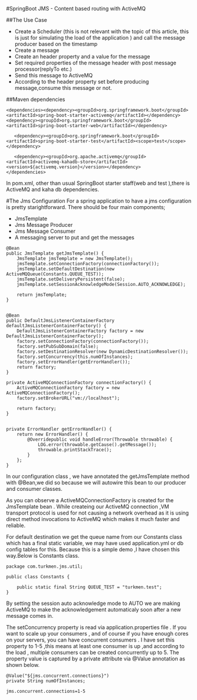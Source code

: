 #SpringBoot JMS - Content based routing with ActiveMQ 


##The Use Case
* Create a Scheduler (this is not relevant with the topic of this article, this is just for simulating the load of the application ) and call the message producer based on the timestamp
* Create a message
* Create an header property and a value for the message
* Set required properties of the message header with post message processor(replyTo etc.)
* Send this message to ActiveMQ
* According to the header property set before producing message,consume this message or not.


##Maven dependencies
```
<dependencies><dependency><groupId>org.springframework.boot</groupId><artifactId>spring-boot-starter-activemq</artifactId></dependency><dependency><groupId>org.springframework.boot</groupId><artifactId>spring-boot-starter-web</artifactId></dependency>

   <dependency><groupId>org.springframework.boot</groupId><artifactId>spring-boot-starter-test</artifactId><scope>test</scope></dependency>

   <dependency><groupId>org.apache.activemq</groupId><artifactId>activemq-kahadb-store</artifactId><version>${activemq.version}</version></dependency>
</dependencies>
```
In pom.xml, other than usual SpringBoot starter staff(web and test ),there is ActiveMQ and kaha db dependencies.


#The Jms Configuration
For a spring application to have a jms configuration is pretty starightforward. There should be four main components;

* JmsTemplate
* Jms Message Producer
* Jms Message Consumer
* A messaging server to put and get the messages
```
@Bean
public JmsTemplate getJmsTemplate() {
    JmsTemplate jmsTemplate = new JmsTemplate();
    jmsTemplate.setConnectionFactory(connectionFactory());
    jmsTemplate.setDefaultDestination(new ActiveMQQueue(Constants.QUEUE_TEST));
    jmsTemplate.setDeliveryPersistent(false);
    jmsTemplate.setSessionAcknowledgeMode(Session.AUTO_ACKNOWLEDGE);

    return jmsTemplate;
}


@Bean
public DefaultJmsListenerContainerFactory defaultJmsListenerContainerFactory() {
    DefaultJmsListenerContainerFactory factory = new DefaultJmsListenerContainerFactory();
    factory.setConnectionFactory(connectionFactory());
    factory.setPubSubDomain(false);
    factory.setDestinationResolver(new DynamicDestinationResolver());
    factory.setConcurrency(this.numOfInstances);
    factory.setErrorHandler(getErrorHandler());
    return factory;
}

private ActiveMQConnectionFactory connectionFactory() {
    ActiveMQConnectionFactory factory = new ActiveMQConnectionFactory();
    factory.setBrokerURL("vm://localhost");

    return factory;
}


private ErrorHandler getErrorHandler() {
    return new ErrorHandler() {
        @Overridepublic void handleError(Throwable throwable) {
            LOG.error(throwable.getCause().getMessage());
            throwable.printStackTrace();
        }
    };
}
```
In our configuration class , we have annotated the getJmsTemplate method with @Bean,we did so because we will autowire this bean to our producer and consumer classes.

As you can observe a ActiveMQConnectionFactory is created for the JmsTemplate bean . While createing our ActiveMQ connection ,VM transport protocol is used for not causing a network overhead as it is using direct method invocations to ActiveMQ which makes it much faster and reliable.

For default destination we get the queue name from our Constants class which has a final static variable, we may have used application.yml or db config tables for this. Because this is a simple demo ,I have chosen this way.Below is Constants class.
```
package com.turkmen.jms.util;

public class Constants {

    public static final String QUEUE_TEST = "turkmen.test";
}
```
By setting the session auto acknowledge mode to AUTO we are making ActiveMQ to make the acknowledgement automaticaly soon after a new message comes in.

The setConcurrency property is read via application.properties file . If you want to scale up your consumers , and of course if you have enough cores on your servers, you can have concurrent consumers . I have set this property to 1-5 ,this means at least one consumer is up ,and according to the load , multiple consumers can be created concurrently up to 5. The property value is captured by a private attribute via @Value  annotation as shown below.
```
@Value("${jms.concurrent.connections}")
private String numOfInstances;
```
```
jms.concurrent.connections=1-5
```